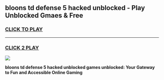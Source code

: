 
## bloons td defense 5 hacked unblocked - Play Unblocked Gmaes & Free
<h3>
<a href="https://news.freeplayer.one?title=bloons_td_defense_5_hacked_unblocked&ref=23F">CLICK TO PLAY</a></h3>
<hr>

<h3>
<a href="https://news.freeplayer.one?title=bloons_td_defense_5_hacked_unblocked&ref=23F">CLICK 2 PLAY</a>
  
</h3>

<a href="https://news.freeplayer.one?title=bloons_td_defense_5_hacked_unblocked&ref=23F/"><img src="https://clearcache.store/games.png"></a>


**bloons td defense 5 hacked unblocked games unblocked: Your Gateway to Fun and Accessible Online Gaming**
